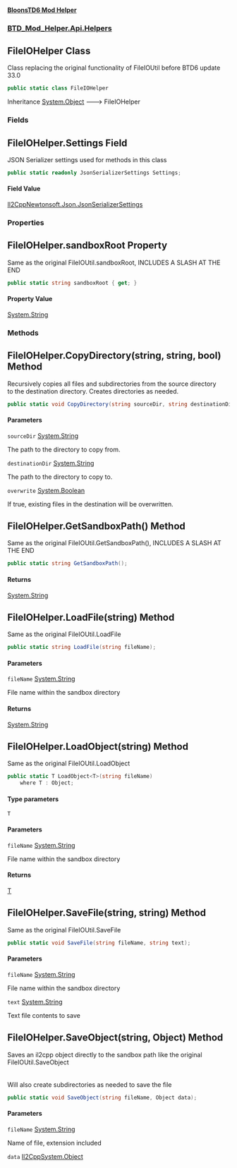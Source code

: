 #### [BloonsTD6 Mod Helper](README.md 'README')
### [BTD_Mod_Helper.Api.Helpers](README.md#BTD_Mod_Helper.Api.Helpers 'BTD_Mod_Helper.Api.Helpers')

## FileIOHelper Class

Class replacing the original functionality of FileIOUtil before BTD6 update 33.0

```csharp
public static class FileIOHelper
```

Inheritance [System.Object](https://docs.microsoft.com/en-us/dotnet/api/System.Object 'System.Object') &#129106; FileIOHelper
### Fields

<a name='BTD_Mod_Helper.Api.Helpers.FileIOHelper.Settings'></a>

## FileIOHelper.Settings Field

JSON Serializer settings used for methods in this class

```csharp
public static readonly JsonSerializerSettings Settings;
```

#### Field Value
[Il2CppNewtonsoft.Json.JsonSerializerSettings](https://docs.microsoft.com/en-us/dotnet/api/Il2CppNewtonsoft.Json.JsonSerializerSettings 'Il2CppNewtonsoft.Json.JsonSerializerSettings')
### Properties

<a name='BTD_Mod_Helper.Api.Helpers.FileIOHelper.sandboxRoot'></a>

## FileIOHelper.sandboxRoot Property

Same as the original FileIOUtil.sandboxRoot, INCLUDES A SLASH AT THE END

```csharp
public static string sandboxRoot { get; }
```

#### Property Value
[System.String](https://docs.microsoft.com/en-us/dotnet/api/System.String 'System.String')
### Methods

<a name='BTD_Mod_Helper.Api.Helpers.FileIOHelper.CopyDirectory(string,string,bool)'></a>

## FileIOHelper.CopyDirectory(string, string, bool) Method

Recursively copies all files and subdirectories from the source directory  
to the destination directory. Creates directories as needed.

```csharp
public static void CopyDirectory(string sourceDir, string destinationDir, bool overwrite=true);
```
#### Parameters

<a name='BTD_Mod_Helper.Api.Helpers.FileIOHelper.CopyDirectory(string,string,bool).sourceDir'></a>

`sourceDir` [System.String](https://docs.microsoft.com/en-us/dotnet/api/System.String 'System.String')

The path to the directory to copy from.

<a name='BTD_Mod_Helper.Api.Helpers.FileIOHelper.CopyDirectory(string,string,bool).destinationDir'></a>

`destinationDir` [System.String](https://docs.microsoft.com/en-us/dotnet/api/System.String 'System.String')

The path to the directory to copy to.

<a name='BTD_Mod_Helper.Api.Helpers.FileIOHelper.CopyDirectory(string,string,bool).overwrite'></a>

`overwrite` [System.Boolean](https://docs.microsoft.com/en-us/dotnet/api/System.Boolean 'System.Boolean')

If true, existing files in the destination will be overwritten.

<a name='BTD_Mod_Helper.Api.Helpers.FileIOHelper.GetSandboxPath()'></a>

## FileIOHelper.GetSandboxPath() Method

Same as the original FileIOUtil.GetSandboxPath(), INCLUDES A SLASH AT THE END

```csharp
public static string GetSandboxPath();
```

#### Returns
[System.String](https://docs.microsoft.com/en-us/dotnet/api/System.String 'System.String')

<a name='BTD_Mod_Helper.Api.Helpers.FileIOHelper.LoadFile(string)'></a>

## FileIOHelper.LoadFile(string) Method

Same as the original FileIOUtil.LoadFile

```csharp
public static string LoadFile(string fileName);
```
#### Parameters

<a name='BTD_Mod_Helper.Api.Helpers.FileIOHelper.LoadFile(string).fileName'></a>

`fileName` [System.String](https://docs.microsoft.com/en-us/dotnet/api/System.String 'System.String')

File name within the sandbox directory

#### Returns
[System.String](https://docs.microsoft.com/en-us/dotnet/api/System.String 'System.String')

<a name='BTD_Mod_Helper.Api.Helpers.FileIOHelper.LoadObject_T_(string)'></a>

## FileIOHelper.LoadObject<T>(string) Method

Same as the original FileIOUtil.LoadObject

```csharp
public static T LoadObject<T>(string fileName)
    where T : Object;
```
#### Type parameters

<a name='BTD_Mod_Helper.Api.Helpers.FileIOHelper.LoadObject_T_(string).T'></a>

`T`
#### Parameters

<a name='BTD_Mod_Helper.Api.Helpers.FileIOHelper.LoadObject_T_(string).fileName'></a>

`fileName` [System.String](https://docs.microsoft.com/en-us/dotnet/api/System.String 'System.String')

File name within the sandbox directory

#### Returns
[T](BTD_Mod_Helper.Api.Helpers.FileIOHelper.md#BTD_Mod_Helper.Api.Helpers.FileIOHelper.LoadObject_T_(string).T 'BTD_Mod_Helper.Api.Helpers.FileIOHelper.LoadObject<T>(string).T')

<a name='BTD_Mod_Helper.Api.Helpers.FileIOHelper.SaveFile(string,string)'></a>

## FileIOHelper.SaveFile(string, string) Method

Same as the original FileIOUtil.SaveFile

```csharp
public static void SaveFile(string fileName, string text);
```
#### Parameters

<a name='BTD_Mod_Helper.Api.Helpers.FileIOHelper.SaveFile(string,string).fileName'></a>

`fileName` [System.String](https://docs.microsoft.com/en-us/dotnet/api/System.String 'System.String')

File name within the sandbox directory

<a name='BTD_Mod_Helper.Api.Helpers.FileIOHelper.SaveFile(string,string).text'></a>

`text` [System.String](https://docs.microsoft.com/en-us/dotnet/api/System.String 'System.String')

Text file contents to save

<a name='BTD_Mod_Helper.Api.Helpers.FileIOHelper.SaveObject(string,Object)'></a>

## FileIOHelper.SaveObject(string, Object) Method

Saves an il2cpp object directly to the sandbox path like the original FileIOUtil.SaveObject  
<br/>  
Will also create subdirectories as needed to save the file

```csharp
public static void SaveObject(string fileName, Object data);
```
#### Parameters

<a name='BTD_Mod_Helper.Api.Helpers.FileIOHelper.SaveObject(string,Object).fileName'></a>

`fileName` [System.String](https://docs.microsoft.com/en-us/dotnet/api/System.String 'System.String')

Name of file, extension included

<a name='BTD_Mod_Helper.Api.Helpers.FileIOHelper.SaveObject(string,Object).data'></a>

`data` [Il2CppSystem.Object](https://docs.microsoft.com/en-us/dotnet/api/Il2CppSystem.Object 'Il2CppSystem.Object')